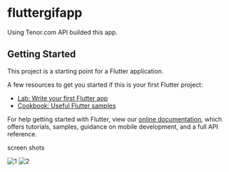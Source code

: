 # fluttergifapp

Using Tenor.com API builded this app.

## Getting Started

This project is a starting point for a Flutter application.

A few resources to get you started if this is your first Flutter project:

- [Lab: Write your first Flutter app](https://flutter.dev/docs/get-started/codelab)
- [Cookbook: Useful Flutter samples](https://flutter.dev/docs/cookbook)

For help getting started with Flutter, view our
[online documentation](https://flutter.dev/docs), which offers tutorials,
samples, guidance on mobile development, and a full API reference.

screen shots

![1](https://user-images.githubusercontent.com/47421572/108429396-f5b28680-7250-11eb-9d16-cdd558fb5cbe.png)
![2](https://user-images.githubusercontent.com/47421572/108429407-fe0ac180-7250-11eb-9079-407a0c47dcfd.png)
